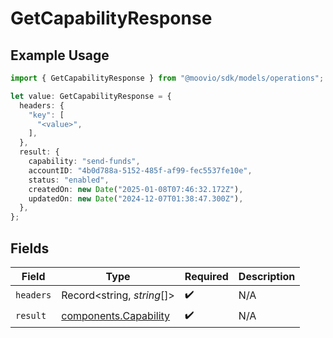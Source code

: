 # GetCapabilityResponse

## Example Usage

```typescript
import { GetCapabilityResponse } from "@moovio/sdk/models/operations";

let value: GetCapabilityResponse = {
  headers: {
    "key": [
      "<value>",
    ],
  },
  result: {
    capability: "send-funds",
    accountID: "4b0d788a-5152-485f-af99-fec5537fe10e",
    status: "enabled",
    createdOn: new Date("2025-01-08T07:46:32.172Z"),
    updatedOn: new Date("2024-12-07T01:38:47.300Z"),
  },
};
```

## Fields

| Field                                                          | Type                                                           | Required                                                       | Description                                                    |
| -------------------------------------------------------------- | -------------------------------------------------------------- | -------------------------------------------------------------- | -------------------------------------------------------------- |
| `headers`                                                      | Record<string, *string*[]>                                     | :heavy_check_mark:                                             | N/A                                                            |
| `result`                                                       | [components.Capability](../../models/components/capability.md) | :heavy_check_mark:                                             | N/A                                                            |